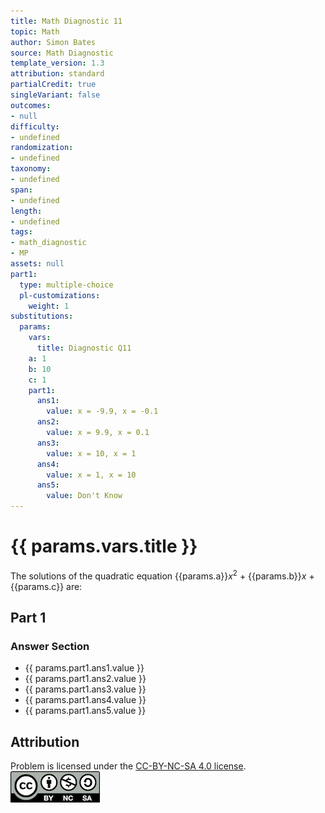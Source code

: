 ```yaml
---
title: Math Diagnostic 11
topic: Math
author: Simon Bates
source: Math Diagnostic
template_version: 1.3
attribution: standard
partialCredit: true
singleVariant: false
outcomes:
- null
difficulty:
- undefined
randomization:
- undefined
taxonomy:
- undefined
span:
- undefined
length:
- undefined
tags:
- math_diagnostic
- MP
assets: null
part1:
  type: multiple-choice
  pl-customizations:
    weight: 1
substitutions:
  params:
    vars:
      title: Diagnostic Q11
    a: 1
    b: 10
    c: 1
    part1:
      ans1:
        value: x = -9.9, x = -0.1
      ans2:
        value: x = 9.9, x = 0.1
      ans3:
        value: x = 10, x = 1
      ans4:
        value: x = 1, x = 10
      ans5:
        value: Don't Know
---
```

# {{ params.vars.title }}
The solutions of the quadratic equation {{params.a}}$x^2$ + {{params.b}}$x$ + {{params.c}} are:

## Part 1

### Answer Section

- {{ params.part1.ans1.value }}
- {{ params.part1.ans2.value }}
- {{ params.part1.ans3.value }}
- {{ params.part1.ans4.value }}
- {{ params.part1.ans5.value }}

## Attribution

Problem is licensed under the [CC-BY-NC-SA 4.0 license](https://creativecommons.org/licenses/by-nc-sa/4.0/).<br> ![The Creative Commons 4.0 license requiring attribution-BY, non-commercial-NC, and share-alike-SA license.](https://raw.githubusercontent.com/firasm/bits/master/by-nc-sa.png)